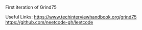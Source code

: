 First iteration of Grind75

Useful Links:
https://www.techinterviewhandbook.org/grind75
https://github.com/neetcode-gh/leetcode